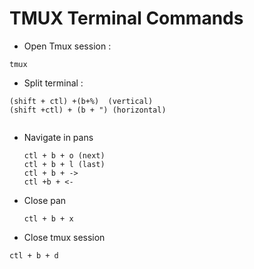 # TMUX Terminal Commands

* Open Tmux session :
 ```
tmux
```

* Split terminal :
```
(shift + ctl) +(b+%)  (vertical)
(shift +ctl) + (b + ") (horizontal)
  
```

* Navigate in pans
   ```
  ctl + b + o (next)
  ctl + b + l (last)
  ctl + b + ->
  ctl +b + <-

    ```
* Close pan
  ```
  ctl + b + x
  ```
* Close tmux session

```
ctl + b + d
```
